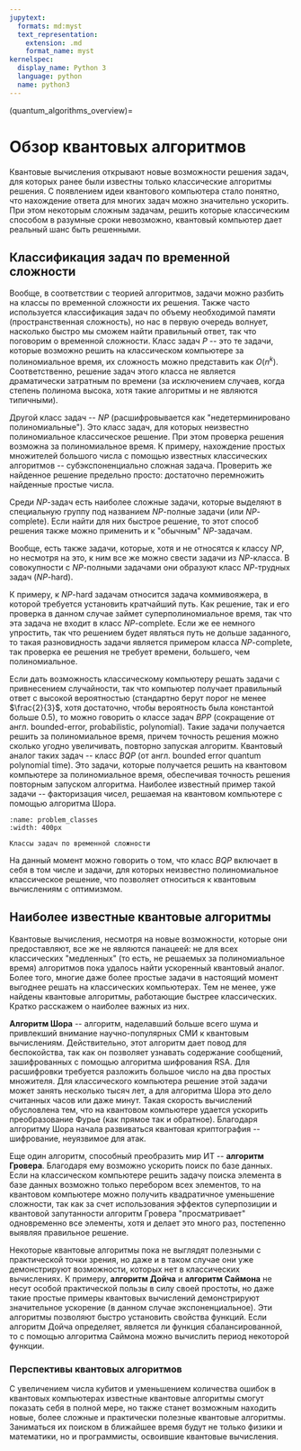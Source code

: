 ```yaml
---
jupytext:
  formats: md:myst
  text_representation:
    extension: .md
    format_name: myst
kernelspec:
  display_name: Python 3
  language: python
  name: python3
---
```


(quantum_algorithms_overview)=

# Обзор квантовых алгоритмов

Квантовые вычисления открывают новые возможности решения задач, для которых ранее были известны только классические алгоритмы решения. С появлением идеи квантового компьютера стало понятно, что нахождение ответа для многих задач можно значительно ускорить. При этом некоторым сложным задачам, решить которые классическим способом в разумные сроки невозможно, квантовый компьютер дает реальный шанс быть решенными.

## Классификация задач по временной сложности

Вообще, в соответствии с теорией алгоритмов, задачи можно разбить на классы по временной сложности их решения. Также часто используется классификация задач по объему необходимой памяти (пространственная сложность), но нас в первую очередь волнует, насколько быстро мы сможем найти правильный ответ, так что поговорим о временной сложности. Класс задач $P$ -- это те задачи, которые возможно решить на классическом компьютере за полиномиальное время, их сложность можно представить как $O(n^k)$. Соответственно, решение задач этого класса не является драматически затратным по времени (за исключением случаев, когда степень полинома высока, хотя такие алгоритмы и не являются типичными).

Другой класс задач -- $NP$ (расшифровывается как "недетерминировано полиномиальные"). Это класс задач, для которых неизвестно полиномиальное классическое решение. При этом проверка решения возможна за полиномиальное время. К примеру, нахождение простых множителей большого числа с помощью известных классических алгоритмов -- субэкспоненциально сложная задача. Проверить же найденное решение предельно просто: достаточно перемножить найденные простые числа.

Среди $NP$-задач есть наиболее сложные задачи, которые выделяют в специальную группу под названием $NP$-полные задачи (или $NP$-complete). Если найти для них быстрое решение, то этот способ решения также можно применить и к "обычным" $NP$-задачам.

Вообще, есть также задачи, которые, хотя и не относятся к классу $NP$, но несмотря на это, к ним все же можно свести задачи из $NP$-класса. В совокупности с $NP$-полными задачами они образуют класс $NP$-трудных задач ($NP$-hard).

К примеру, к $NP$-hard задачам относится задача коммивояжера, в которой требуется установить кратчайший путь. Как решение, так и его проверка в данном случае займет суперполиномиальное время, так что эта задача не входит в класс $NP$-complete. Если же ее немного упростить, так что решением будет являться путь не дольше заданного, то такая разновидность задачи является примером класса $NP$-complete, так проверка ее решения не требует времени, большего, чем полиномиальное.

Если дать возможность классическому компьютеру решать задачи с привнесением случайности, так что компьютер получает правильный ответ с высокой вероятностью (стандартно берут порог не менее $\frac{2}{3}$, хотя достаточно, чтобы вероятность была константой больше 0.5), то можно говорить о классе задач $BPP$ (сокращение от англ. bounded-error, probabilistic, polynomial). Такие задачи получается решить за полиномиальное время, причем точность решения можно сколько угодно увеличивать, повторно запуская алгоритм. Квантовый аналог таких задач -- класс $BQP$ (от англ. bounded error quantum polynomial time). Это задачи, которые получается решить на квантовом компьютере за полиномиальное время, обеспечивая точность решения повторным запуском алгоритма. Наиболее известный пример такой задачи -- факторизация чисел, решаемая на квантовом компьютере с помощью алгоритма Шора.

```{figure} /_static/qcblock/quantum_algorithms_overview/problem_classes.png
:name: problem_classes
:width: 400px

Классы задач по временной сложности
```

На данный момент можно говорить о том, что класс $BQP$ включает в себя в том числе и задачи, для которых неизвестно полиномиальное классическое решение, что позволяет относиться к квантовым вычислениям с оптимизмом.

## Наиболее известные квантовые алгоритмы

Квантовые вычисления, несмотря на новые возможности, которые они предоставляют, все же не являются панацеей: не для всех классических "медленных" (то есть, не решаемых за полиномиальное время) алгоритмов пока удалось найти ускоренный квантовый аналог. Более того, многие даже более простые задачи в настоящий момент выгоднее решать на классических компьютерах. Тем не менее, уже найдены квантовые алгоритмы, работающие быстрее классических. Кратко расскажем о наиболее важных из них.

**Алгоритм Шора** -- алгоритм, наделавший больше всего шума и привлекший внимание научно-популярных СМИ к квантовым вычислениям. Действительно, этот алгоритм дает повод для беспокойства, так как он позволяет узнавать содержание сообщений, зашифрованных с помощью алгоритма шифрования RSA. Для расшифровки требуется разложить большое число на два простых множителя. Для классического компьютера решение этой задачи может занять несколько тысяч лет, а для алгоритма Шора это дело считанных часов или даже минут. Такая скорость вычислений обусловлена тем, что на квантовом компьютере удается ускорить преобразование Фурье (как прямое так и обратное). Благодаря алгоритму Шора начала развиваться квантовая криптография -- шифрование, неуязвимое для атак.

Еще один алгоритм, способный преобразить мир ИТ -- **алгоритм Гровера**. Благодаря ему возможно ускорить поиск по базе данных. Если на классическом компьютере решить задачу поиска элемента в базе данных возможно только перебором всех элементов, то на квантовом компьютере можно получить квадратичное уменьшение сложности, так как за счет использования эффектов суперпозиции и квантовой запутанности алгоритм Гровера "просматривает" одновременно все элементы, хотя и делает это много раз, постепенно выявляя правильное решение.

Некоторые квантовые алгоритмы пока не выглядят полезными с практической точки зрения, но даже и в таком случае они уже демонстрируют возможности, которых нет в классических вычислениях. К примеру, **алгоритм Дойча** и **алгоритм Саймона** не несут особой практической пользы в силу своей простоты, но даже такие простые примеры квантовых вычислений демонстрируют значительное ускорение (в данном случае экспоненциальное). Эти алгоритмы позволяют быстро установить свойства функций. Если алгоритм Дойча определяет, является ли функция сбалансированной, то с помощью алгоритма Саймона можно вычислить период некоторой функции.

### Перспективы квантовых алгоритмов

С увеличением числа кубитов и уменьшением количества ошибок в квантовых компьютерах известные квантовые алгоритмы смогут показать себя в полной мере, но также станет возможным находить новые, более сложные и практически полезные квантовые алгоритмы. Заниматься их поиском в ближайшее время будут не только физики и математики, но и программисты, освоившие квантовые вычисления.
